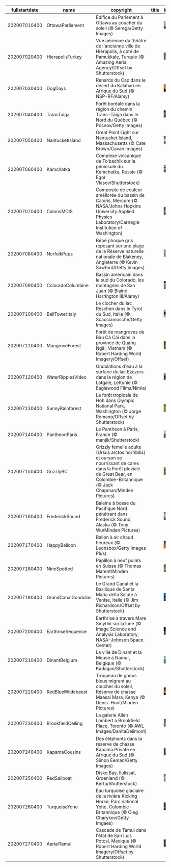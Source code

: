 |fullstartdate|name|copyright|title|image|
|--|--|--|--|--|
202007010400|OttawaParliament|Édifice du Parlement à Ottawa au coucher du soleil (© Serega/Getty Images)||![](/fr-CA/2020/07/202007010400OttawaParliament.jpg)|
202007020400|HierapolisTurkey|Vue aérienne du théâtre de l'ancienne ville de Hiérapolis, à côté de Pamukkale, Turquie (© Amazing Aerial Agency/Offset by Shutterstock)||![](/fr-CA/2020/07/202007020400HierapolisTurkey.jpg)|
202007030400|DogDays|Renards du Cap dans le désert du Kalahari en Afrique du Sud (© NSP-RF/Alamy)||![](/fr-CA/2020/07/202007030400DogDays.jpg)|
202007040400|TransTaiga|Forêt boréale dans la région du chemin Trans-Taïga dans le Nord du Québec (© Posnov/Getty Images)||![](/fr-CA/2020/07/202007040400TransTaiga.jpg)|
202007050400|NantucketIsland|Great Point Light sur Nantucket Island, Massachusetts (© Cate Brown/Cavan Images)||![](/fr-CA/2020/07/202007050400NantucketIsland.jpg)|
202007060400|Kamchatka|Complexe volcanique de Tolbachik sur la péninsule du Kamchatka, Russie (© Egor Vlasov/Shutterstock)||![](/fr-CA/2020/07/202007060400Kamchatka.jpg)|
202007070400|CalorisMDIS|Composite de couleur améliorée du bassin de Caloris, Mercure (© NASA/Johns Hopkins University Applied Physics Laboratory/Carnegie Institution of Washington)||![](/fr-CA/2020/07/202007070400CalorisMDIS.jpg)|
202007080400|NorfolkPups|Bébé phoque gris reposant sur une plage de la Réserve naturelle nationale de Blakeney, Angleterre (© Kevin Sawford/Getty Images)||![](/fr-CA/2020/07/202007080400NorfolkPups.jpg)|
202007090400|ColoradoColumbine|Bassin américain dans le sud du Colorado, les montagnes de San Juan (© Blaine Harrington III/Alamy)||![](/fr-CA/2020/07/202007090400ColoradoColumbine.jpg)|
202007100400|BellTowerItaly|Le clocher du lac Reschen dans le Tyrol du Sud, Italie (© Scacciamosche/Getty Images)||![](/fr-CA/2020/07/202007100400BellTowerItaly.jpg)|
202007110400|MangroveForest|Forêt de mangroves de Bàu Cá Cái dans la province de Quảng Ngãi, Vietnam (© Robert Harding World Imagery/Offset)||![](/fr-CA/2020/07/202007110400MangroveForest.jpg)|
202007120400|WaterRipplesVideo|Ondulations d'eau à la surface du lac Ežezers dans la région de Latgale, Lettonie (© Eaglewood Films/Nimia)||![](/fr-CA/2020/07/202007120400WaterRipplesVideo.jpg)|
202007130400|SunnyRainforest|La forêt tropicale de Hoh dans Olympic National Park, Washington (© Jorge Romano/Offset by Shutterstock)||![](/fr-CA/2020/07/202007130400SunnyRainforest.jpg)|
202007140400|PantheonParis|Le Panthéon à Paris, France (© manjik/Shutterstock)||![](/fr-CA/2020/07/202007140400PantheonParis.jpg)|
202007150400|GrizzlyBC|Grizzly femelle adulte (Ursus arctos horribilis) et ourson se nourrissant de carex dans la Forêt pluviale de Great Bear, en Colombie-Britannique (© Jack Chapman/Minden Pictures)||![](/fr-CA/2020/07/202007150400GrizzlyBC.jpg)|
202007160400|FrederickSound|Baleine à bosse du Pacifique Nord pénétrant dans Frederick Sound, Alaska (© Tony Wu/Minden Pictures)||![](/fr-CA/2020/07/202007160400FrederickSound.jpg)|
202007170400|HappyBalloon|Ballon à air chaud heureux (© Leonsbox/Getty Images Plus)||![](/fr-CA/2020/07/202007170400HappyBalloon.jpg)|
202007180400|NineSpotted|Papillon à neuf points en Suisse (© Thomas Marent/Minden Pictures)||![](/fr-CA/2020/07/202007180400NineSpotted.jpg)|
202007190400|GrandCanalGondolas|Le Grand Canal et la Basilique de Santa Maria della Salute à Venise, Italie (© Jim Richardson/Offset by Shutterstock)||![](/fr-CA/2020/07/202007190400GrandCanalGondolas.jpg)|
202007200400|EarthriseSequence|Earthrise à travers Mare Smythii sur la lune (© Image Science and Analysis Laboratory, NASA-Johnson Space Center)||![](/fr-CA/2020/07/202007200400EarthriseSequence.jpg)|
202007210400|DinantBelgium|La ville de Dinant et la Meuse à Namur, Belgique (© Kadagan/Shutterstock)||![](/fr-CA/2020/07/202007210400DinantBelgium.jpg)|
202007220400|RedBlueWildebeest|Troupeau de gnous bleus migrant au coucher du soleil, Réserve de chasse Maasai Mara, Kenya (© Denis-Huot/Minden Pictures)||![](/fr-CA/2020/07/202007220400RedBlueWildebeest.jpg)|
202007230400|BrookfieldCeiling|La galerie Allen Lambert à Brookfield Place, Toronto (© AWL Images/DanitaDelimont)||![](/fr-CA/2020/07/202007230400BrookfieldCeiling.jpg)|
202007240400|KapamaCousins|Des éléphants dans la réserve de chasse Kapama Private en Afrique du Sud (© Simon Eeman/Getty Images)||![](/fr-CA/2020/07/202007240400KapamaCousins.jpg)|
202007250400|RedSailboat|Disko Bay, Ilulissat, Groenland (© Kertu/Shutterstock)||![](/fr-CA/2020/07/202007250400RedSailboat.jpg)|
202007260400|TurquoiseYoho|Eau turquoise glaciaire de la rivière Kicking Horse, Parc national Yoho, Colombie-Britannique (© Oleg Charykov/Getty Imgaes)||![](/fr-CA/2020/07/202007260400TurquoiseYoho.jpg)|
202007270400|AerialTamul|Cascade de Tamul dans l'état de San Luis Potosí, Mexique (© Robert Harding World Imagery/Offset by Shutterstock)||![](/fr-CA/2020/07/202007270400AerialTamul.jpg)|
